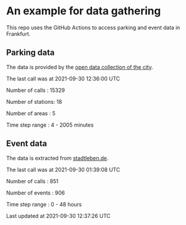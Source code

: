 # An example for data gathering

This repo uses the GitHub Actions to access parking and event data in Frankfurt.

## Parking data
The data is provided by the [open data collection of the city](https://www.offenedaten.frankfurt.de/).

The last call was at 2021-09-30 12:36:00 UTC

Number of calls   : 15329

Number of stations:    18

Number of areas   :     5

Time step range   :     4 -  2005 minutes


## Event data
The data is extracted from [stadtleben.de](https://stadtleben.de/frankfurt/).

The last call was at 2021-09-30 01:39:08 UTC

Number of calls   : 851

Number of events  : 906

Time step range   :   0 -  48 hours


Last updated at 2021-09-30 12:37:26 UTC

